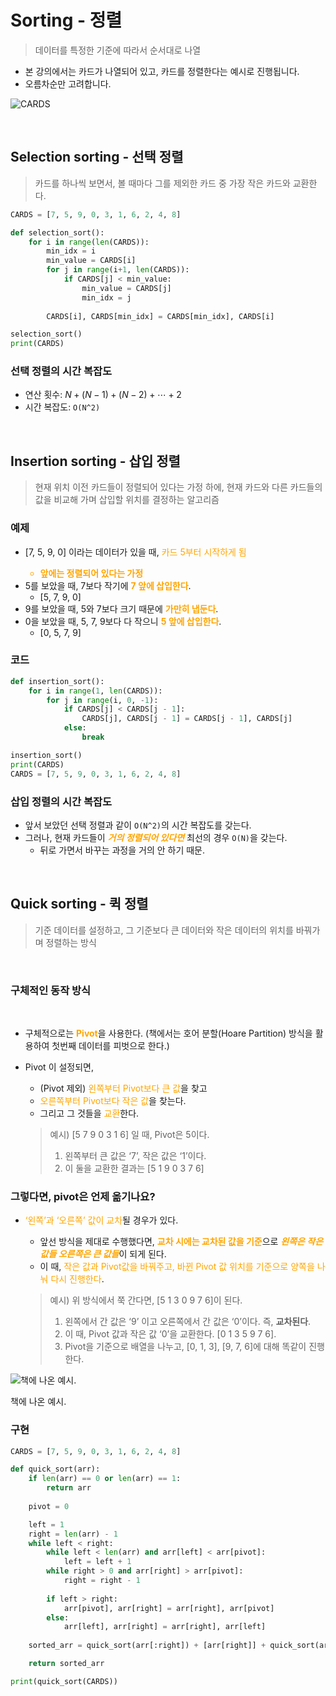 # Sorting - 정렬
> 데이터를 특정한 기준에 따라서 순서대로 나열
> 
- 본 강의에서는 카드가 나열되어 있고, 카드를 정렬한다는 예시로 진행됩니다.
- 오름차순만 고려합니다.

![CARDS](https://prod-files-secure.s3.us-west-2.amazonaws.com/faad244b-bc57-4ada-9bfd-e20cd3691143/206ab49f-287f-4ed6-b357-4b22ccc93dc1/Untitled.png)

<br>

## Selection sorting - 선택 정렬

> 카드를 하나씩 보면서, 볼 때마다 그를 제외한 카드 중 가장 작은 카드와 교환한다.
> 

```python
CARDS = [7, 5, 9, 0, 3, 1, 6, 2, 4, 8]

def selection_sort():
    for i in range(len(CARDS)):
        min_idx = i
        min_value = CARDS[i]
        for j in range(i+1, len(CARDS)):
            if CARDS[j] < min_value:
                min_value = CARDS[j]
                min_idx = j
        
        CARDS[i], CARDS[min_idx] = CARDS[min_idx], CARDS[i]

selection_sort()
print(CARDS)
```

### 선택 정렬의 시간 복잡도

- 연산 횟수: $N+(N-1)+(N-2)+\cdots+2$
- 시간 복잡도: `O(N^2)`

<br>

## Insertion sorting - 삽입 정렬

> 현재 위치 이전 카드들이 정렬되어 있다는 가정 하에, 현재 카드와 다른 카드들의 값을 비교해 가며 삽입할 위치를 결정하는 알고리즘
> 

### 예제

- [7, 5, 9, 0] 이라는 데이터가 있을 때, <span style="color:orange">카드 5부터 시작하게 됨
    - **앞에는 정렬되어 있다는 가정**</span>
- 5를 보았을 때, 7보다 작기에 <span style="color:orange">**7 앞에 삽입한다**</span>.
    - [5, 7, 9, 0]
- 9를 보았을 때, 5와 7보다 크기 때문에 <span style="color:orange">**가만히 냅둔다**</span>.
- 0을 보았을 때, 5, 7, 9보다 다 작으니 <span style="color:orange">**5 앞에 삽입한다**</span>.
    - [0, 5, 7, 9]

### 코드

```python
def insertion_sort():
    for i in range(1, len(CARDS)):
        for j in range(i, 0, -1):
            if CARDS[j] < CARDS[j - 1]:
                CARDS[j], CARDS[j - 1] = CARDS[j - 1], CARDS[j]
            else:
                break

insertion_sort()
print(CARDS)
CARDS = [7, 5, 9, 0, 3, 1, 6, 2, 4, 8]
```

### 삽입 정렬의 시간 복잡도

- 앞서 보았던 선택 정렬과 같이 `O(N^2)`의 시간 복잡도를 갖는다.
- 그러나, 현재 카드들이 <span style="color:orange">***거의 정렬되어 있다면***</span> 최선의 경우 `O(N)`을 갖는다.
    - 뒤로 가면서 바꾸는 과정을 거의 안 하기 때문.

<br>

## Quick sorting - 퀵 정렬

> 기준 데이터를 설정하고, 그 기준보다 큰 데이터와 작은 데이터의 위치를 바꿔가며 정렬하는 방식

<br>

### 구체적인 동작 방식
<br>

- 구체적으로는 <span style="color:orange">**Pivot**</span>을 사용한다. (책에서는 호어 분할(Hoare Partition) 방식을 활용하여 첫번째 데이터를 피벗으로 한다.)
- Pivot 이 설정되면,
    - (Pivot 제외) <span style="color:orange">왼쪽부터 Pivot보다 큰 값</span>을 찾고
    - <span style="color:orange">오른쪽부터 Pivot보다 작은 값</span>을 찾는다.
    - 그리고 그 것들을 <span style="color:orange">교환</span>한다.
    
    > 예시)
    > [5 7 9 0 3 1 6] 일 때, Pivot은 5이다.
    > 1. 왼쪽부터 큰 값은 ‘7’, 작은 값은 ‘1’이다.
    > 2. 이 둘을 교환한 결과는 [5 1 9 0 3 7 6]
    > 

### 그렇다면, pivot은 언제 옮기나요?

- <span style="color:orange">‘왼쪽’과 ‘오른쪽’ 값이 교차</span>될 경우가 있다.
    - 앞선 방식을 제대로 수행했다면, <span style="color:orange">**교차 시에는 교차된 값을 기준**</span>으로 <span style="color:orange">***왼쪽은 작은 값들 오른쪽은 큰 값들***</span>이 되게 된다.
    - 이 때, <span style="color:orange">작은 값과 Pivot값을 바꿔주고, 바뀐 Pivot 값 위치를 기준으로 양쪽을 나눠 다시 진행한다</span>.
    
    > 예시)
    > 위 방식에서 쭉 간다면, [5 1 3 0 9 7 6]이 된다.
    > 1. 왼쪽에서 간 값은 ‘9’ 이고 오른쪽에서 간 값은 ‘0’이다. 즉, **교차된다**.
    > 2. 이 때, Pivot 값과 작은 값 ‘0’을 교환한다. [0 1 3 5 9 7 6].
    > 3. Pivot을 기준으로 배열을 나누고, [0, 1, 3], [9, 7, 6]에 대해 똑같이 진행한다.
    > 

![책에 나온 예시.](https://prod-files-secure.s3.us-west-2.amazonaws.com/faad244b-bc57-4ada-9bfd-e20cd3691143/e7e6b655-87d1-4ead-99cb-d66f8324be18/Untitled.png)

책에 나온 예시.

### 구현

```python
CARDS = [7, 5, 9, 0, 3, 1, 6, 2, 4, 8]

def quick_sort(arr):
    if len(arr) == 0 or len(arr) == 1:
        return arr
        
    pivot = 0

    left = 1
    right = len(arr) - 1
    while left < right:
        while left < len(arr) and arr[left] < arr[pivot]:
            left = left + 1
        while right > 0 and arr[right] > arr[pivot]:
            right = right - 1
        
        if left > right:
            arr[pivot], arr[right] = arr[right], arr[pivot]
        else:
            arr[left], arr[right] = arr[right], arr[left]
    
    sorted_arr = quick_sort(arr[:right]) + [arr[right]] + quick_sort(arr[right+1:])

    return sorted_arr

print(quick_sort(CARDS))
```
